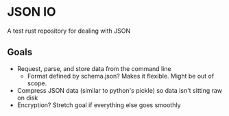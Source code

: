 # JSON IO

A test rust repository for dealing with JSON

## Goals
- Request, parse, and store data from the command line 
	- Format defined by schema.json? Makes it flexible.  Might be out of scope.
- Compress JSON data (similar to python's pickle) so data isn't sitting raw on disk
- Encryption? Stretch goal if everything else goes smoothly
